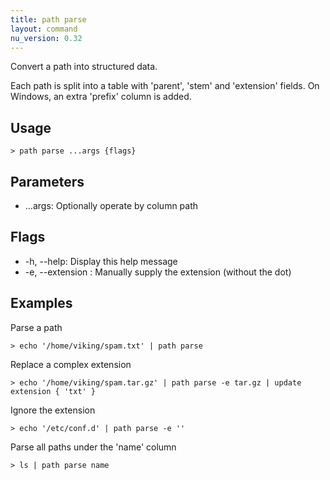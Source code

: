 ```yaml
---
title: path parse
layout: command
nu_version: 0.32
---
```


Convert a path into structured data.

Each path is split into a table with 'parent', 'stem' and 'extension' fields.
On Windows, an extra 'prefix' column is added.

## Usage

```shell
> path parse ...args {flags}
```

## Parameters

- ...args: Optionally operate by column path

## Flags

- -h, --help: Display this help message
- -e, --extension <string>: Manually supply the extension (without the dot)

## Examples

Parse a path

```shell
> echo '/home/viking/spam.txt' | path parse
```

Replace a complex extension

```shell
> echo '/home/viking/spam.tar.gz' | path parse -e tar.gz | update extension { 'txt' }
```

Ignore the extension

```shell
> echo '/etc/conf.d' | path parse -e ''
```

Parse all paths under the 'name' column

```shell
> ls | path parse name
```
